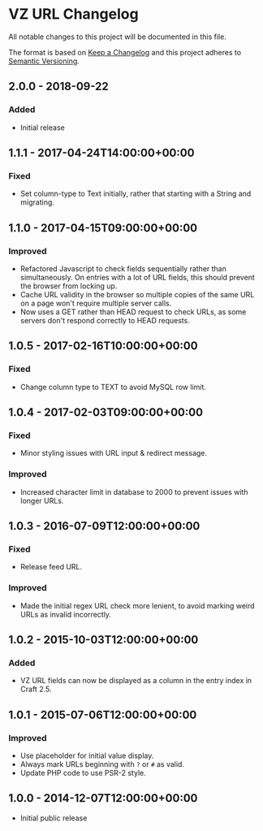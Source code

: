 # VZ URL Changelog

All notable changes to this project will be documented in this file.

The format is based on [Keep a Changelog](http://keepachangelog.com/) and this project adheres to [Semantic Versioning](http://semver.org/).

## 2.0.0 - 2018-09-22

### Added

- Initial release

## 1.1.1 - 2017-04-24T14:00:00+00:00

### Fixed

- Set column-type to Text initially, rather that starting with a String and migrating.

## 1.1.0 - 2017-04-15T09:00:00+00:00

### Improved

- Refactored Javascript to check fields sequentially rather than simultaneously. On entries with a lot of URL fields, this should prevent the browser from locking up.
- Cache URL validity in the browser so multiple copies of the same URL on a page won't require multiple server calls.
- Now uses a GET rather than HEAD request to check URLs, as some servers don't respond correctly to HEAD requests.

## 1.0.5 - 2017-02-16T10:00:00+00:00

### Fixed

- Change column type to TEXT to avoid MySQL row limit.

## 1.0.4 - 2017-02-03T09:00:00+00:00

### Fixed

- Minor styling issues with URL input & redirect message.

### Improved

- Increased character limit in database to 2000 to prevent issues with longer URLs.

## 1.0.3 - 2016-07-09T12:00:00+00:00

### Fixed

- Release feed URL.

### Improved

- Made the initial regex URL check more lenient, to avoid marking weird URLs as invalid incorrectly.

## 1.0.2 - 2015-10-03T12:00:00+00:00

### Added

- VZ URL fields can now be displayed as a column in the entry index in Craft 2.5.

## 1.0.1 - 2015-07-06T12:00:00+00:00

### Improved

- Use placeholder for initial value display.
- Always mark URLs beginning with `?` or `#` as valid.
- Update PHP code to use PSR-2 style.

## 1.0.0 - 2014-12-07T12:00:00+00:00

- Initial public release
